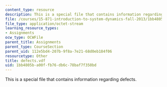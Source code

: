 ```yaml
---
content_type: resource
description: This is a special file that contains information regarding defects.
file: /courses/15-871-introduction-to-system-dynamics-fall-2013/1bb4805ba00ffb76db6c78baf7f350bd_defects.vdf
file_type: application/octet-stream
learning_resource_types:
- Assignments
ocw_type: OCWFile
parent_title: Assignments
parent_type: CourseSection
parent_uid: 112e5bd4-207b-9f8a-7e21-68d0eb184f06
resourcetype: Other
title: defects.vdf
uid: 1bb4805b-a00f-fb76-db6c-78baf7f350bd
---
```

This is a special file that contains information regarding defects.

